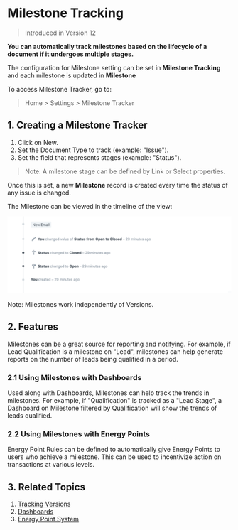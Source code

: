 
# Milestone Tracking



> Introduced in Version 12


**You can automatically track milestones based on the lifecycle of a document if it undergoes multiple stages.**


The configuration for Milestone setting can be set in **Milestone Tracking** and each milestone is updated in **Milestone**


To access Milestone Tracker, go to:
> Home > Settings > Milestone Tracker


## 1. Creating a Milestone Tracker


1. Click on New.
2. Set the Document Type to track (example: "Issue").
3. Set the field that represents stages (example: "Status").


> Note: A milestone stage can be defined by Link or Select properties.


Once this is set, a new **Milestone** record is created every time the status of any issue is changed.


The Milestone can be viewed in the timeline of the view:


![Assign](/files/milestone-in-timeline.png)


Note: Milestones work independently of Versions.


## 2. Features


Milestones can be a great source for reporting and notifying. For example, if Lead Qualification is a milestone on "Lead", milestones can help generate reports on the number of leads being qualified in a period.


### 2.1 Using Milestones with Dashboards


Used along with Dashboards, Milestones can help track the trends in milestones. For example, if "Qualification" is tracked as a "Lead Stage", a Dashboard on Milestone filtered by Qualification will show the trends of leads qualified.


### 2.2 Using Milestones with Energy Points


Energy Point Rules can be defined to automatically give Energy Points to users who achieve a milestone. This can be used to incentivize action on transactions at various levels.


## 3. Related Topics


1. [Tracking Versions](/docs/en/using-erpnext/document-versioning)
2. [Dashboards](/docs/en/using-erpnext/dashboard)
3. [Energy Point System](/docs/en/setting-up/energy-point-system)





